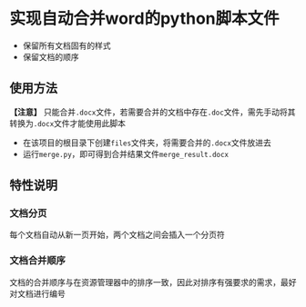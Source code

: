 # 实现自动合并word的python脚本文件

- 保留所有文档固有的样式
- 保留文档的顺序

## 使用方法

**【注意】** 只能合并`.docx`文件，若需要合并的文档中存在`.doc`文件，需先手动将其转换为`.docx`文件才能使用此脚本

- 在该项目的根目录下创建`files`文件夹，将需要合并的`.docx`文件放进去
- 运行`merge.py`，即可得到合并结果文件`merge_result.docx`

## 特性说明

### 文档分页

每个文档自动从新一页开始，两个文档之间会插入一个分页符

### 文档合并顺序

文档的合并顺序与在资源管理器中的排序一致，因此对排序有强要求的需求，最好对文档进行编号

